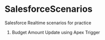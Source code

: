 # SalesforceScenarios
 Salesforce Realtime scenarios for practice
 
 1. Budget Amount Update using Apex Trigger
